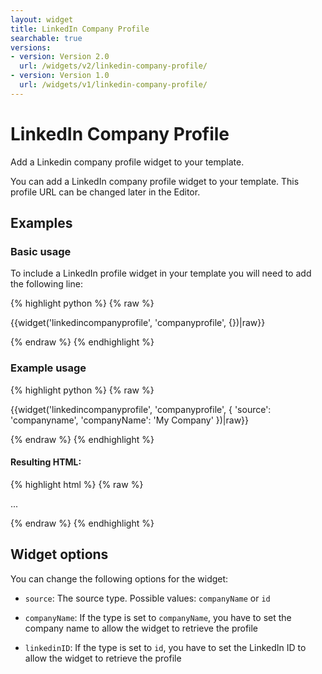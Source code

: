 ```yaml
---
layout: widget
title: LinkedIn Company Profile
searchable: true
versions:
- version: Version 2.0
  url: /widgets/v2/linkedin-company-profile/
- version: Version 1.0
  url: /widgets/v1/linkedin-company-profile/
---
```


# LinkedIn Company Profile

Add a Linkedin company profile widget to your template.

You can add a LinkedIn company profile widget to your template. This profile URL can be changed later in the Editor.

## Examples

### Basic usage

To include a LinkedIn profile widget in your template you will need to add the following line:

{% highlight python %}
{% raw %}

{{widget('linkedincompanyprofile', 'companyprofile', {})|raw}}

{% endraw %}
{% endhighlight %}

### Example usage

{% highlight python %}
{% raw %}

{{widget('linkedincompanyprofile', 'companyprofile', {
  'source': 'companyname',
  'companyName': 'My Company'
})|raw}}

{% endraw %}
{% endhighlight %}

#### Resulting HTML:

{% highlight html %}
{% raw %}

<div id="page-zones__template-widgets__companyprofile" class="widget  widget--template-widget" data-widget-type="linkedincompanyprofile">
  <div class="bk-linkedincompanyprofile  linkedincompanyprofile  widget__linkedincompanyprofile">
    ...
  </div>
</div>

{% endraw %}
{% endhighlight %}

## Widget options

You can change the following options for the widget:

* `source`: The source type. Possible values: `companyName` or `id`

* `companyName`: If the type is set to `companyName`, you have to set the company name to allow the widget to retrieve the profile

* `linkedinID`: If the type is set to `id`, you have to set the LinkedIn ID to allow the widget to retrieve the profile
